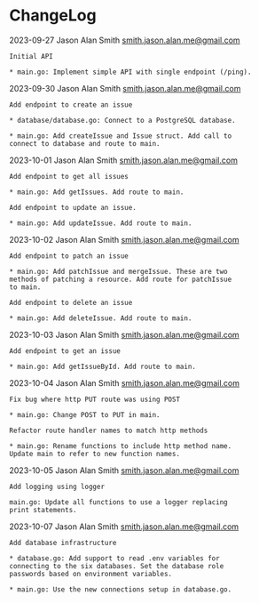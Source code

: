 # ChangeLog

2023-09-27  Jason Alan Smith  <smith.jason.alan.me@gmail.com>

	Initial API
	
	* main.go: Implement simple API with single endpoint (/ping).

2023-09-30  Jason Alan Smith <smith.jason.alan.me@gmail.com>

	Add endpoint to create an issue
	
	* database/database.go: Connect to a PostgreSQL database.
	
	* main.go: Add createIssue and Issue struct. Add call to
	connect to database and route to main.

2023-10-01  Jason Alan Smith <smith.jason.alan.me@gmail.com>

	Add endpoint to get all issues
	
	* main.go: Add getIssues. Add route to main.

	Add endpoint to update an issue.
	
	* main.go: Add updateIssue. Add route to main.
	
2023-10-02  Jason Alan Smith <smith.jason.alan.me@gmail.com>

	Add endpoint to patch an issue
	
	* main.go: Add patchIssue and mergeIssue. These are two
	methods of patching a resource. Add route for patchIssue
	to main.
	
	Add endpoint to delete an issue
	
	* main.go: Add deleteIssue. Add route to main.

2023-10-03  Jason Alan Smith <smith.jason.alan.me@gmail.com>

	Add endpoint to get an issue
	
	* main.go: Add getIssueById. Add route to main.

2023-10-04  Jason Alan Smith <smith.jason.alan.me@gmail.com>

	Fix bug where http PUT route was using POST
	
	* main.go: Change POST to PUT in main.

	Refactor route handler names to match http methods
	
	* main.go: Rename functions to include http method name.
	Update main to refer to new function names.

2023-10-05  Jason Alan Smith <smith.jason.alan.me@gmail.com>

	Add logging using logger
	
	main.go: Update all functions to use a logger replacing
	print statements.

2023-10-07  Jason Alan Smith <smith.jason.alan.me@gmail.com>

	Add database infrastructure
	
	* database.go: Add support to read .env variables for
	connecting to the six databases. Set the database role
	passwords based on environment variables.
	
	* main.go: Use the new connections setup in database.go.
